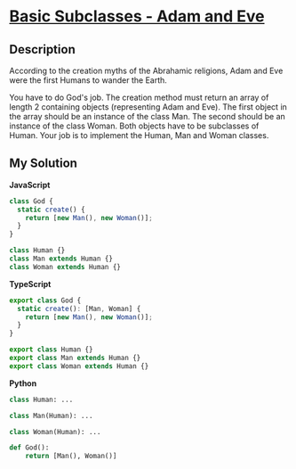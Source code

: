 # [Basic Subclasses - Adam and Eve](https://www.codewars.com/kata/547274e24481cfc469000416)

## Description

According to the creation myths of the Abrahamic religions, Adam and Eve were the first Humans to wander the Earth.

You have to do God's job. The creation method must return an array of length 2 containing objects (representing Adam and Eve). The first object in the array should be an instance of the class Man. The second should be an instance of the class Woman. Both objects have to be subclasses of Human. Your job is to implement the Human, Man and Woman classes.

## My Solution

**JavaScript**

```js
class God {
  static create() {
    return [new Man(), new Woman()];
  }
}

class Human {}
class Man extends Human {}
class Woman extends Human {}
```

**TypeScript**

```ts
export class God {
  static create(): [Man, Woman] {
    return [new Man(), new Woman()];
  }
}

export class Human {}
export class Man extends Human {}
export class Woman extends Human {}
```

**Python**

```py
class Human: ...

class Man(Human): ...

class Woman(Human): ...

def God():
    return [Man(), Woman()]
```
